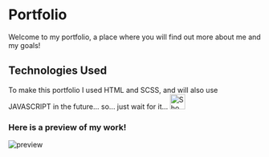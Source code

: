 # Portfolio 

Welcome to my portfolio, a place where you will find out more about me and my goals!

## Technologies Used

To make this portfolio I used HTML and SCSS, and will also use JAVASCRIPT in the future... so... just wait for it... <picture>
   <img alt="Shows the succes kid meme" src="https://slackmojis.com/emojis/264-success-kid/download" height="30px">
</picture>

### Here is a preview of my work!
  ![preview](https://user-images.githubusercontent.com/93822452/197871414-eeb04c81-afb6-4c11-a4cb-582f5c2128b9.png)
